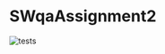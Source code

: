 # SWqaAssignment2

![tests](https://github.com/connorblack3/SWqaAssignment2/blob/main/.github/workflows/tests.yml/.svg)
